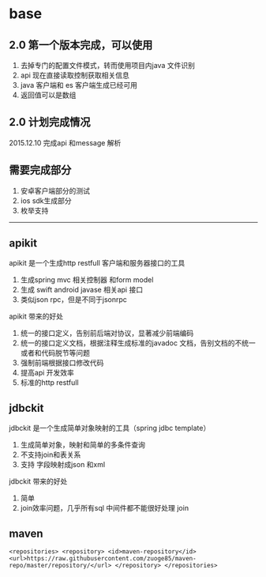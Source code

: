 # base


## 2.0 第一个版本完成，可以使用

1. 去掉专门的配置文件模式，转而使用项目内java 文件识别
2. api 现在直接读取控制获取相关信息
3. java 客户端和 es 客户端生成已经可用
4. 返回值可以是数组


## 2.0 计划完成情况

2015.12.10 完成api 和message 解析

## 需要完成部分

1. 安卓客户端部分的测试
2. ios sdk生成部分
3. 枚举支持


***


## apikit
apikit 是一个生成http restfull 客户端和服务器接口的工具

1. 生成spring mvc 相关控制器 和form model
2. 生成 swift android javase 相关api 接口
3. 类似json rpc，但是不同于jsonrpc

apikit 带来的好处

1. 统一的接口定义，告别前后端对协议，显著减少前端编码
2. 统一的接口定义文档，根据注释生成标准的javadoc 文档，告别文档的不统一或者和代码脱节等问题
3. 强制前端根据接口修改代码
4. 提高api 开发效率
4. 标准的http restfull


## jdbckit
jdbckit 是一个生成简单对象映射的工具（spring jdbc template）

1. 生成简单对象，映射和简单的多条件查询
2. 不支持join和表关系
3. 支持 字段映射成json 和xml

jdbckit 带来的好处

1. 简单
2. join效率问题，几乎所有sql 中间件都不能很好处理 join



## maven

`
<repositories>
  <repository>
    <id>maven-repository</id>
    <url>https://raw.githubusercontent.com/zuoge85/maven-repo/master/repository/</url>
  </repository>
</repositories>
`
